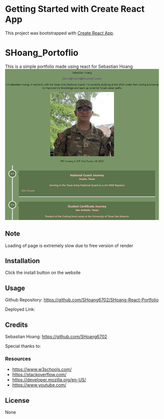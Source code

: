 # Getting Started with Create React App

This project was bootstrapped with [Create React App](https://github.com/facebook/create-react-app).

# SHoang_Portoflio
This is a simple portfolio made using react for Sebastian Hoang
![Render](./public/images/portfolio.png)
## Note
Loading of page is extremely slow due to free version of render

## Installation
Click the install button on the website

## Usage

Github Repository:
https://github.com/SHoang6702/SHoang-React-Portfolio

Deployed Link:

## Credits
Sebastian Hoang: https://github.com/SHoang6702

Special thanks to:
### Resources
- https://www.w3schools.com/
- https://stackoverflow.com/
- https://developer.mozilla.org/en-US/
- https://www.youtube.com/

## License
None